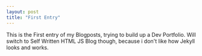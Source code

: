 ```yaml
---
layout: post
title: "First Entry"
---
```

This is the First entry of my Blogposts, trying to build up a Dev Portfolio.
Will switch to Self Written HTML JS Blog though, because i don't like how Jekyll looks and works.

